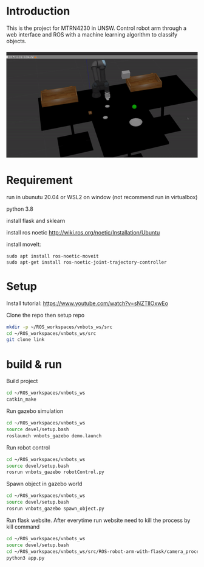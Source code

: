 # Introduction
This is the project for MTRN4230 in UNSW. Control robot arm through a web interface and ROS with a machine learning algorithm to classify objects. 

![grab-landing-page](https://github.com/joenguyen0109/ROS-robot-arm-with-flask/blob/main/gif.gif)
# Requirement 
run in ubunutu 20.04 or WSL2 on window
(not recommend run in virtualbox)

python 3.8

install flask and sklearn

install ros noetic http://wiki.ros.org/noetic/Installation/Ubuntu

install moveIt:

	sudo apt install ros-noetic-moveit
	sudo apt-get install ros-noetic-joint-trajectory-controller



# Setup 
Install tutorial: https://www.youtube.com/watch?v=sNZTlIOxwEo

Clone the repo then setup repo
```bash
mkdir -p ~/ROS_workspaces/vnbots_ws/src
cd ~/ROS_workspaces/vnbots_ws/src
git clone link
```

# build & run
Build project
```bash
cd ~/ROS_workspaces/vnbots_ws
catkin_make
```

Run gazebo simulation
```bash
cd ~/ROS_workspaces/vnbots_ws
source devel/setup.bash
roslaunch vnbots_gazebo demo.launch
```
Run robot control
```bash
cd ~/ROS_workspaces/vnbots_ws
source devel/setup.bash
rosrun vnbots_gazebo robotControl.py
```
Spawn object in gazebo world
```bash
cd ~/ROS_workspaces/vnbots_ws
source devel/setup.bash
rosrun vnbots_gazebo spawn_object.py
```

Run flask website. After everytime run website need to kill the process by kill command
```bash
cd ~/ROS_workspaces/vnbots_ws
source devel/setup.bash
cd ~/ROS_workspaces/vnbots_ws/src/ROS-robot-arm-with-flask/camera_processing
python3 app.py 
```
